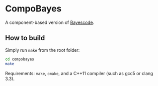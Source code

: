 # CompoBayes
A component-based version of [Bayescode](https://github.com/bayesiancook/bayescode).

## How to build
Simply run `make` from the root folder:
```bash
cd compobayes
make
```

Requirements: `make`, `cmake`, and a C++11 compiler (such as gcc5 or clang 3.3).
